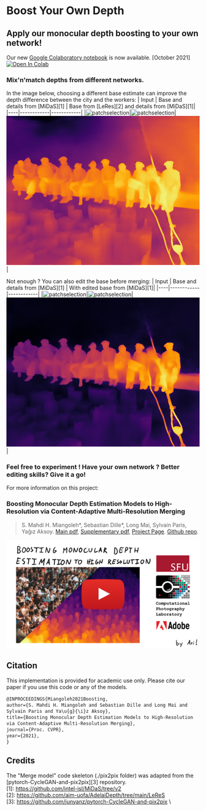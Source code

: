 # Boost Your Own Depth

## Apply our monocular depth boosting to your own network!

Our new [Google Colaboratory notebook](./colab/byod.ipynb) is now available.  [October 2021]   [![Open In Colab](https://colab.research.google.com/assets/colab-badge.svg)](https://colab.research.google.com/github/compphoto/BoostYourOwnDepth/blob/main/colab/byod.ipynb)

### Mix'n'match depths from different networks. 
In the image below, choosing a different base estimate can improve the depth difference between the city and the workers:
| Input | Base and details from [MiDaS][1] | Base from [LeRes][2] and details from [MiDaS][1]|
|----|------------|------------|
|![patchselection](./figures/lunch_rgb.jpg)|![patchselection](./figures/lunch_orig.png)|![patchselection](./figures/lunch_mix.png)|


Not enough ? You can also edit the base before merging:
| Input | Base and details from [MiDaS][1] | With edited base from [MiDaS][1]|
|----|------------|------------|
|![patchselection](./figures/lunch_rgb.jpg)|![patchselection](./figures/lunch_orig.png)|![patchselection](./figures/lunch_edited.png)|


### Feel free to experiment ! Have your own network ? Better editing skills? Give it a go!




For more information on this project:
### Boosting Monocular Depth Estimation Models to High-Resolution via Content-Adaptive Multi-Resolution Merging 

> S. Mahdi H. Miangoleh\*, Sebastian Dille\*, Long Mai, Sylvain Paris, Yağız Aksoy.
> [Main pdf](http://yaksoy.github.io/papers/CVPR21-HighResDepth.pdf),
> [Supplementary pdf](http://yaksoy.github.io/papers/CVPR21-HighResDepth-Supp.pdf),
> [Project Page](http://yaksoy.github.io/highresdepth/).
> [Github repo](https://github.com/compphoto/BoostingMonocularDepth).

[![video](./figures/video_thumbnail.jpg)](https://www.youtube.com/watch?v=lDeI17pHlqo)

## Citation

This implementation is provided for academic use only. Please cite our paper if you use this code or any of the models.
```
@INPROCEEDINGS{Miangoleh2021Boosting,
author={S. Mahdi H. Miangoleh and Sebastian Dille and Long Mai and Sylvain Paris and Ya\u{g}{\i}z Aksoy},
title={Boosting Monocular Depth Estimation Models to High-Resolution via Content-Adaptive Multi-Resolution Merging},
journal={Proc. CVPR},
year={2021},
}
```

## Credits

The "Merge model" code skeleton (./pix2pix folder) was adapted from the [pytorch-CycleGAN-and-pix2pix][3] repository.\
[1]: https://github.com/intel-isl/MiDaS/tree/v2 \
[2]: https://github.com/aim-uofa/AdelaiDepth/tree/main/LeReS \
[3]: https://github.com/junyanz/pytorch-CycleGAN-and-pix2pix \
